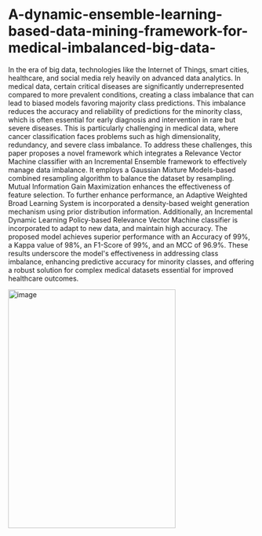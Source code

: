 # A-dynamic-ensemble-learning-based-data-mining-framework-for-medical-imbalanced-big-data-
In the era of big data, technologies like the Internet of Things, smart cities, healthcare, and social media rely heavily on advanced data analytics. In medical data, certain critical diseases are significantly underrepresented compared to more prevalent conditions, creating a class imbalance that can lead to biased models favoring majority class predictions. This imbalance reduces the accuracy and reliability of predictions for the minority class, which is often essential for early diagnosis and intervention in rare but severe diseases. This is particularly challenging in medical data, where cancer classification faces problems such as high dimensionality, redundancy, and severe class imbalance. To address these challenges, this paper proposes a novel framework which integrates a Relevance Vector Machine classifier with an Incremental Ensemble framework to effectively manage data imbalance. It employs a Gaussian Mixture Models-based combined resampling algorithm to balance the dataset by resampling. Mutual Information Gain Maximization enhances the effectiveness of feature selection. To further enhance performance, an Adaptive Weighted Broad Learning System is incorporated a density-based weight generation mechanism using prior distribution information. Additionally, an Incremental Dynamic Learning Policy-based Relevance Vector Machine classifier is incorporated to adapt to new data, and maintain high accuracy. The proposed model achieves superior performance with an Accuracy of 99%, a Kappa value of 98%, an F1-Score of 99%, and an MCC of 96.9%. These results underscore the model's effectiveness in addressing class imbalance, enhancing predictive accuracy for minority classes,
and offering a robust solution for complex medical datasets essential for improved healthcare outcomes. 

<img width="341" height="486" alt="image" src="https://github.com/user-attachments/assets/26ae4458-9dd7-48b2-94da-bc5ebae3a110" />
